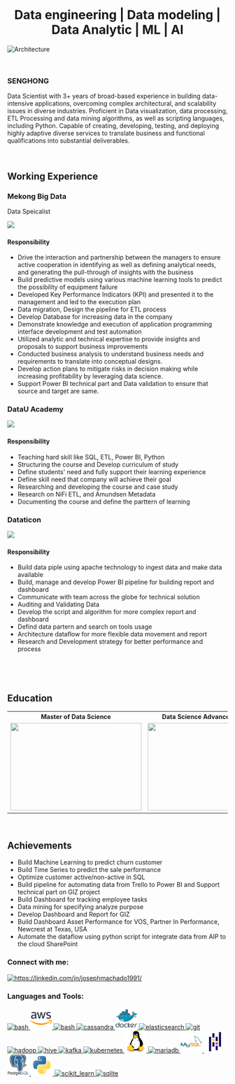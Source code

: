 <h1 align="center">Data engineering | Data modeling | Data Analytic | ML | AI</h1> 


![Architecture](/1667148530215.gif)


<p>&nbsp;</p>

<h3 align="left">SENGHONG</h3>
<p align="left">
  
Data Scientist with 3+ years of broad-based experience in building data-intensive applications, overcoming complex architectural, and scalability issues in diverse industries. Proficient in Data visualization, data processing, ETL Processing and data mining algorithms, as well as scripting languages, including Python. Capable of creating, developing, testing, and deploying highly adaptive diverse services to translate business and functional qualifications into substantial deliverables.

  <p>&nbsp;</p>
  
## Working Experience
  

### Mekong Big Data
Data Speicalist
  
<img src="https://img.shields.io/badge/Position-Data%20Specialist-%20brightblue" height="30" />
 
#### Responsibility
- Drive the interaction and partnership between the managers to ensure active cooperation in identifying as well as defining analytical needs, and generating the pull-through of insights with the business
- Build predictive models using various machine learning tools to predict the possibility of equipment failure
- Developed Key Performance Indicators (KPI) and presented it to the management and led to the execution plan 
- Data migration, Design the pipeline for ETL process
- Develop Database for increasing data in the company
- Demonstrate knowledge and execution of application programming interface development and test automation
- Utilized analytic and technical expertise to provide insights and proposals to support business improvements
- Conducted business analysis to understand business needs and requirements to translate into conceptual designs.
- Develop action plans to mitigate risks in decision making while increasing profitability by leveraging data science.
- Support Power BI technical part and Data validation to ensure that source and target are same.
  
 
 ### DataU Academy
<img src="https://img.shields.io/badge/Position-%20Mentor%20-yellowgreen" height="30" />

 #### Responsibility
 - Teaching hard skill like SQL, ETL, Power BI, Python
 - Structuring the course and Develop curriculum of study
 - Define students' need and fully support their learning experience
 - Define skill need that company will achieve their goal
 - Researching and developing the course and case study
 - Research on NiFi ETL, and Amundsen Metadata
 - Documenting the course and define the parttern of learning
 
 ### Dataticon
<img src="https://img.shields.io/badge/Position-Data%20Engineer%20&%20Data%20Analytic-blue" height="30" />

 #### Responsibility
 - Build data piple using apache technology to ingest data and make data available
 - Build, manage and develop Power BI pipeline for building report and dashboard
 - Communicate with team across the globe for technical solution
 - Auditing and Validating Data
 - Develop the script and algorithm for more complex report and dashboard 
 - Defind data partern and search on tools usage
 - Architecture dataflow for more flexible data movement and report
 - Research and Development strategy for better performance and process
 
 <br />
<p>&nbsp;</p>

 ## Education
 
 
 <table style="width:100%">
  <tr>
    <th>Master of Data Science</th>
     <th>Data Science Advanced Specialist</th>
     <th>Data Engineer & Data Science</th>
  </tr>
  <tr>
    <td><img src="https://user-images.githubusercontent.com/58208161/206219824-a4af0a48-c746-475f-be28-47e0c3e90b32.jpg" data-canonical-src="https://gyazo.com/eb5c5741b6a9a16c692170a41a49c858.png" width="300" height="200" /></td>
    <td><img src="https://mydatau.org/wp-content/uploads/elementor/thumbs/cropped-DataU-02-2-om7j4p01drm8209tq1yn1ijkqkwq326ltf5f9wgg5s.png" data-canonical-src="https://gyazo.com/eb5c5741b6a9a16c692170a41a49c858.png" width="300" height="200" /></td>
    <td><img src="https://images.g2crowd.com/uploads/product/image/large_detail/large_detail_4072699d88b493349a899494aad8b890/datacamp.png" data-canonical-src="https://gyazo.com/eb5c5741b6a9a16c692170a41a49c858.png" width="300" height="200" /></td>
  </tr>
 </table>
 
 
  <br />
  
 ## Achievements
- Build Machine Learning to predict churn customer
- Build Time Series to predict the sale performance
- Optimize customer active/non-active in SQL
- Build pipeline for automating data from Trello to Power BI and Support technical part on GIZ project
- Build Dashboard for tracking employee tasks
- Data mining for specifying analyze purpose
- Develop Dashboard and Report for GIZ
- Build Dashboard Asset Performance for VOS, Partner In Performance, Newcrest at Texas, USA 
- Automate the dataflow using python script for integrate data from AIP to the cloud SharePoint

 

 
 
  
<h3 align="left">Connect with me:</h3>
<p align="left">

<a href="https://www.linkedin.com/in/senghong050697/" target="blank"><img align="center" src="https://raw.githubusercontent.com/rahuldkjain/github-profile-readme-generator/master/src/images/icons/Social/linked-in-alt.svg" alt="https://linkedin.com/in/josephmachado1991/" height="50" width="60" /></a>

<h3 align="left">Languages and Tools:</h3>
<p align="left"> <a href="https://aws.amazon.com" target="_blank" rel="noreferrer"> <img src="https://cdn.windowsreport.com/wp-content/uploads/2019/09/Power-Bi-Added-Index-Error.jpg" alt="bash" width="50" height="50"/> </a> <a href="https://powerbi.microsoft.com/en-au/" t <img src="https://commons.wikimedia.org/wiki/File:Microsoft_Office_Excel_%282019%E2%80%93present%29.svg" alt="bash" width="40" height="40"/> </a> <a href="https://www.microsoft.com/en-us/microsoft-365/excel" target="_blank" rel="noreferrer">
 <img src="https://raw.githubusercontent.com/devicons/devicon/master/icons/amazonwebservices/amazonwebservices-original-wordmark.svg" alt="aws" width="50" height="50"/> </a> <a href="https://www.gnu.org/software/bash/" target="_blank" rel="noreferrer"> <img src="https://www.vectorlogo.zone/logos/gnu_bash/gnu_bash-icon.svg" alt="bash" width="50" height="50"/> </a>  <a href="https://cassandra.apache.org/" target="_blank" rel="noreferrer"> <img src="https://www.vectorlogo.zone/logos/apache_cassandra/apache_cassandra-icon.svg" alt="cassandra" width="50" height="50"/> </a> <a href="https://www.docker.com/" target="_blank" rel="noreferrer"> <img src="https://raw.githubusercontent.com/devicons/devicon/master/icons/docker/docker-original-wordmark.svg" alt="docker" width="50" height="50"/> </a> <a href="https://www.elastic.co" target="_blank" rel="noreferrer"> <img src="https://www.vectorlogo.zone/logos/elastic/elastic-icon.svg" alt="elasticsearch" width="50" height="50"/> </a>  <a href="https://git-scm.com/" target="_blank" rel="noreferrer"> <img src="https://www.vectorlogo.zone/logos/git-scm/git-scm-icon.svg" alt="git" width="50" height="50"/> </a> <a href="https://hadoop.apache.org/" target="_blank" rel="noreferrer"> <img src="https://www.vectorlogo.zone/logos/apache_hadoop/apache_hadoop-icon.svg" alt="hadoop" width="50" height="50"/> </a> <a href="https://hive.apache.org/" target="_blank" rel="noreferrer"> <img src="https://www.vectorlogo.zone/logos/apache_hive/apache_hive-icon.svg" alt="hive" width="50" height="50"/> </a> <a href="https://kafka.apache.org/" target="_blank" rel="noreferrer"> <img src="https://www.vectorlogo.zone/logos/apache_kafka/apache_kafka-icon.svg" alt="kafka" width="50" height="50"/> </a> <a href="https://kubernetes.io" target="_blank" rel="noreferrer"> <img src="https://www.vectorlogo.zone/logos/kubernetes/kubernetes-icon.svg" alt="kubernetes" width="50" height="50"/> </a> <a href="https://www.linux.org/" target="_blank" rel="noreferrer"> <img src="https://raw.githubusercontent.com/devicons/devicon/master/icons/linux/linux-original.svg" alt="linux" width="50" height="50"/> </a> <a href="https://mariadb.org/" target="_blank" rel="noreferrer"> <img src="https://www.vectorlogo.zone/logos/mariadb/mariadb-icon.svg" alt="mariadb" width="50" height="50"/> </a> <a href="https://www.mysql.com/" target="_blank" rel="noreferrer"> <img src="https://raw.githubusercontent.com/devicons/devicon/master/icons/mysql/mysql-original-wordmark.svg" alt="mysql" width="50" height="50"/> </a> <a href="https://pandas.pydata.org/" target="_blank" rel="noreferrer"> <img src="https://raw.githubusercontent.com/devicons/devicon/2ae2a900d2f041da66e950e4d48052658d850630/icons/pandas/pandas-original.svg" alt="pandas" width="50" height="50"/> </a> <a href="https://www.postgresql.org" target="_blank" rel="noreferrer"> <img src="https://raw.githubusercontent.com/devicons/devicon/master/icons/postgresql/postgresql-original-wordmark.svg" alt="postgresql" width="50" height="50"/> </a> <a href="https://www.python.org" target="_blank" rel="noreferrer"> <img src="https://raw.githubusercontent.com/devicons/devicon/master/icons/python/python-original.svg" alt="python" width="50" height="50"/> </a> <a href="https://scikit-learn.org/" target="_blank" rel="noreferrer"> <img src="https://upload.wikimedia.org/wikipedia/commons/0/05/Scikit_learn_logo_small.svg" alt="scikit_learn" width="50" height="50"/> </a> <a href="https://www.sqlite.org/" target="_blank" rel="noreferrer"> <img src="https://www.vectorlogo.zone/logos/sqlite/sqlite-icon.svg" alt="sqlite" width="50" height="50"/> </a> </p>




